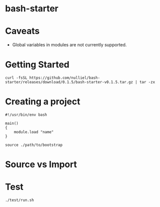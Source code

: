 # bash-starter

# Caveats

* Global variables in modules are not currently supported.

# Getting Started

`curl -fsSL https://github.com/nulliel/bash-starter/releases/download/0.1.5/bash-starter-v0.1.5.tar.gz | tar -zx`

# Creating a project

```
#!/usr/bin/env bash

main()
{
    module.load "name"
}

source ./path/to/bootstrap
```

# Source vs Import



# Test

`./test/run.sh`
